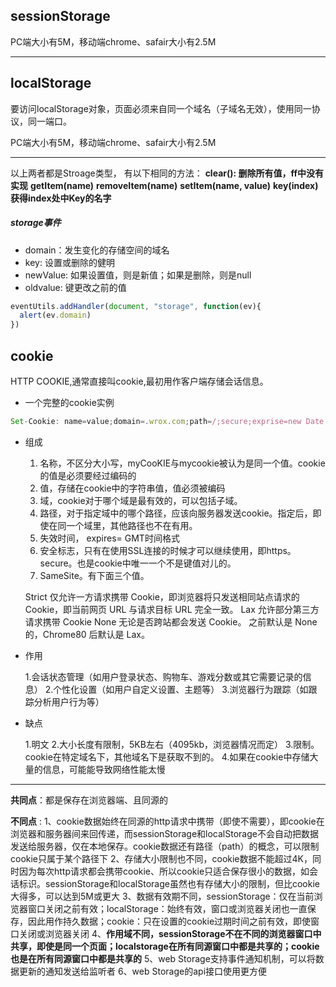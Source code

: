 ## sessionStorage

PC端大小有5M，移动端chrome、safair大小有2.5M

---

## localStorage

要访问localStorage对象，页面必须来自同一个域名（子域名无效），使用同一协议，同一端口。

PC端大小有5M，移动端chrome、safair大小有2.5M

---

以上两者都是Stroage类型，
有以下相同的方法：
**clear(): 删除所有值，ff中没有实现**
**getItem(name)**
**removeItem(name)**
**setItem(name, value)**
**key(index) 获得index处中Key的名字**


##### storage事件
- domain：发生变化的存储空间的域名
- key: 设置或删除的健明
- newValue: 如果设置值，则是新值；如果是删除，则是null
- oldvalue: 键更改之前的值
```js
eventUtils.addHandler(document, "storage", function(ev){
  alert(ev.domain)
})
```
## cookie 

HTTP COOKIE,通常直接叫cookie,最初用作客户端存储会话信息。

- 一个完整的cookie实例

```js
Set-Cookie: name=value;domain=.wrox.com;path=/;secure;exprise=new Date.toGMTString();  HTTPOnly;
```

- 组成
  1. 名称，不区分大小写，myCooKIE与mycookie被认为是同一个值。cookie的值是必须要经过编码的
  2. 值，存储在cookie中的字符串值，值必须被编码
  3. 域，cookie对于哪个域是最有效的，可以包括子域。
  4. 路径，对于指定域中的哪个路径，应该向服务器发送cookie。指定后，即使在同一个域里，其他路径也不在有用。
  5. 失效时间， expires= GMT时间格式
  6. 安全标志，只有在使用SSL连接的时候才可以继续使用，即https。 secure。也是cookie中唯一一个不是键值对儿的。
  7. SameSite。有下面三个值。
  
  Strict 仅允许一方请求携带 Cookie，即浏览器将只发送相同站点请求的 Cookie，即当前网页 URL 与请求目标 URL 完全一致。
  Lax 允许部分第三方请求携带 Cookie
  None 无论是否跨站都会发送 Cookie。
  之前默认是 None 的，Chrome80 后默认是 Lax。


- 作用

  1.会话状态管理（如用户登录状态、购物车、游戏分数或其它需要记录的信息）
  2.个性化设置（如用户自定义设置、主题等）
  3.浏览器行为跟踪（如跟踪分析用户行为等）

- 缺点
  
  1.明文
  2.大小长度有限制，5KB左右（4095kb，浏览器情况而定）
  3.限制。cookie在特定域名下，其他域名下是获取不到的。
  4.如果在cookie中存储大量的信息，可能能导致网络性能太慢

---

**共同点**：都是保存在浏览器端、且同源的 



**不同点** :
1、cookie数据始终在同源的http请求中携带（即使不需要），即cookie在浏览器和服务器间来回传递，而sessionStorage和localStorage不会自动把数据发送给服务器，仅在本地保存。cookie数据还有路径（path）的概念，可以限制cookie只属于某个路径下 
2、存储大小限制也不同，cookie数据不能超过4K，同时因为每次http请求都会携带cookie、所以cookie只适合保存很小的数据，如会话标识。sessionStorage和localStorage虽然也有存储大小的限制，但比cookie大得多，可以达到5M或更大 
3、数据有效期不同，sessionStorage：仅在当前浏览器窗口关闭之前有效；localStorage：始终有效，窗口或浏览器关闭也一直保存，因此用作持久数据；cookie：只在设置的cookie过期时间之前有效，即使窗口关闭或浏览器关闭 
4、**作用域不同，sessionStorage不在不同的浏览器窗口中共享，即使是同一个页面；localstorage在所有同源窗口中都是共享的；cookie也是在所有同源窗口中都是共享的**
5、web Storage支持事件通知机制，可以将数据更新的通知发送给监听者 
6、web Storage的api接口使用更方便